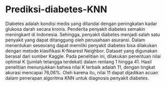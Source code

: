 # Prediksi-diabetes-KNN
Diabetes adalah kondisi medis yang ditandai dengan peningkatan kadar glukosa darah secara kronis. Penderita penyakit diabetes semakin meningkant di Indonesia. Sehingga, penyakit diabetes menjadi salah satu penyakit yang dapat ditanggung oleh perusahaan asuransi. Dalam menentukan seseorang dapat memiliki penyakit diabetes bisa dilakukan dengan metode klasifikasi K-Nearest Neighbor. Dataset yang digunakan berasal dari sumber Kaggle. Pada penelitian ini, dilakukan penentuan nilai optimal K (jumlah tetangga terdekat) dalam rentang 1 hingga 41. Hasil penelitian menunjukkan bahwa nilai K terbaik adalah 11, dengan tingkat akurasi mencapai 76,06%. Oleh karena itu, nilai 11 dapat dijadikan acuan dalam penerapan algoritma KNN untuk diagnosis penyakit diabetes. 

